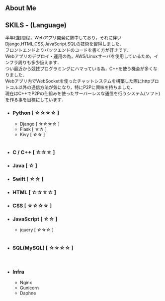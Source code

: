 <h2>About Me</h2>
<p></p>


<h2>SKILS - (Language)</h2>
<p>半年(強)間程，Webアプリ開発に熱中しており，それに伴いDjango,HTML,CSS,JavaScript,SQLの技術を習得しました．<br>
フロントエンドよりバックエンドのコードを書く方が好きです．<br>
Webアプリのデプロイ・運用の為，AWS/Linuxサーバを使用しているため，インフラ周りも多少扱えます．<br>
つい最近から競技プログラミングにハマっている為，C++を使う機会が多くなりました．<br>
Webアプリ内でWebSocketを使ったチャットシステムを構築した際にhttpプロトコル以外の通信方法が気になり，特にP2Pに興味を持ちました．<br>
現在はC++でP2Pの仕組みを使ったサーバーレスな通信を行うシステム(ソフト)を作る事を目標にしています．</p>

<ul>
  <li><h3>Python [ ☆☆☆☆ ]</h3></li>
  <ul>
    <li>Django [ ☆☆☆☆ ]</li>
    <li>Flask [ ☆☆ ]</li>
    <li>Kivy [ ☆☆ ]</li>
  </ul><br>
  
  <li><h3>C / C++ [ ☆☆☆ ]</h3></li>
  
  <li><h3>Java [ ☆ ]</h3></li>
  
  <li><h3>Swift [ ☆☆ ]</h3></li>
  
  <li><h3>HTML [ ☆☆☆☆ ]</h3></li>
  <li><h3>CSS [ ☆☆☆☆ ]</h3></li>
  <li><h3>JavaScript [ ☆☆ ]</h3></li>
  <ul>
    <li>jquery [ ☆☆☆ ]</li>
  </ul><br>
  
  <li><h3>SQL(MySQL) [ ☆☆☆☆ ]</h3></li><br>
  
  <li><h3>Infra</h3></li>
  <ul>
    <li>Nginx</li>
    <li>Gunicorn</li>
    <li>Daphne</li>
  </ul>
</ul>


<!--
**y6-maenaka/y6-maenaka** is a ✨ _special_ ✨ repository because its `README.md` (this file) appears on your GitHub profile.

Here are some ideas to get you started:

- 🔭 I’m currently working on ...
- 🌱 I’m currently learning ...
- 👯 I’m looking to collaborate on ...
- 🤔 I’m looking for help with ...
- 💬 Ask me about ...
- 📫 How to reach me: ...
- 😄 Pronouns: ...
- ⚡ Fun fact: ...
-->
